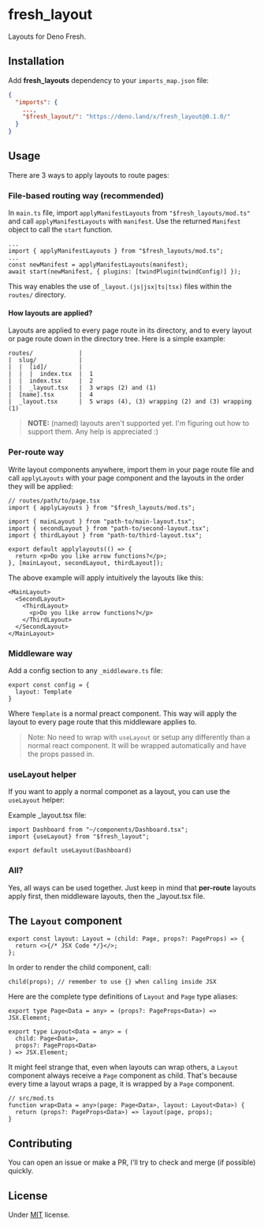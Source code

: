# fresh_layout

Layouts for Deno Fresh.

## Installation

Add **fresh_layouts** dependency to your `imports_map.json` file:

```json
{
  "imports": {
    ...,
    "$fresh_layout/": "https://deno.land/x/fresh_layout@0.1.0/"
  }
}
```

## Usage

There are 3 ways to apply layouts to route pages:

### File-based routing way (recommended)

In `main.ts` file, import `applyManifestLayouts` from `"$fresh_layouts/mod.ts"` and call `applyManifestLayouts` with `manifest`. Use the returned `Manifest` object to call the `start` function.

```tsx
...
import { applyManifestLayouts } from "$fresh_layouts/mod.ts";
...
const newManifest = applyManifestLayouts(manifest);
await start(newManifest, { plugins: [twindPlugin(twindConfig)] });
```

This way enables the use of `_layout.(js|jsx|ts|tsx)` files within the `routes/` directory.

#### How layouts are applied?

Layouts are applied to every page route in its directory, and to every layout or page route down in the directory tree. Here is a simple example:

```
routes/             |
|  slug/            |
|  |  [id]/         |
|  |  |  index.tsx  |  1
|  |  index.tsx     |  2
|  |  _layout.tsx   |  3 wraps (2) and (1)
|  [name].tsx       |  4
|  _layout.tsx      |  5 wraps (4), (3) wrapping (2) and (3) wrapping (1)
```

> **NOTE:** (named) layouts aren't supported yet. I'm figuring out how to support them. Any help is appreciated :)

### Per-route way

Write layout components anywhere, import them in your page route file and call `applyLayouts` with your page component and the layouts in the order they will be applied:

```tsx
// routes/path/to/page.tsx
import { applyLayouts } from "$fresh_layouts/mod.ts";

import { mainLayout } from "path-to/main-layout.tsx";
import { secondLayout } from "path-to/second-layout.tsx";
import { thirdLayout } from "path-to/third-layout.tsx";

export default applylayouts(() => {
  return <p>Do you like arrow functions?</p>;
}, [mainLayout, secondLayout, thirdLayout]);
```

The above example will apply intuitively the layouts like this:

```tsx
<MainLayout>
  <SecondLayout>
    <ThirdLayout>
      <p>Do you like arrow functions?</p>
    </ThirdLayout>
  </SecondLayout>
</MainLayout>
```

### Middleware way

Add a config section to any `_middleware.ts` file:

```tsx
export const config = {
  layout: Template
}
```

Where `Template` is a normal preact component. This way will apply the layout to every page route that this middleware applies to.

> Note: No need to wrap with `useLayout` or setup any differently than a normal react component. It will be wrapped automatically and have the props passed in.

### useLayout helper

If you want to apply a normal componet as a layout, you can use the `useLayout` helper:

Example _layout.tsx file:

```tsx
import Dashboard from "~/components/Dashboard.tsx";
import {useLayout} from "$fresh_layout";

export default useLayout(Dashboard)
```

### All?

Yes, all ways can be used together. Just keep in mind that **per-route** layouts apply first, then middleware layouts, then the _layout.tsx file.

## The `Layout` component

```tsx
export const layout: Layout = (child: Page, props?: PageProps) => {
  return <>{/* JSX Code */}</>;
};
```

In order to render the child component, call:

```tsx
child(props); // remember to use {} when calling inside JSX
```

Here are the complete type definitions of `Layout` and `Page` type aliases:

```tsx
export type Page<Data = any> = (props?: PageProps<Data>) => JSX.Element;

export type Layout<Data = any> = (
  child: Page<Data>,
  props?: PageProps<Data>
) => JSX.Element;
```

It might feel strange that, even when layouts can wrap others, a `Layout` component always receive a `Page` component as child. That's because every time a layout wraps a page, it is wrapped by a `Page` component.

```tsx
// src/mod.ts
function wrap<Data = any>(page: Page<Data>, layout: Layout<Data>) {
  return (props?: PageProps<Data>) => layout(page, props);
}
```

## Contributing

You can open an issue or make a PR, I'll try to check and merge (if possible) quickly.

## License

Under [MIT](https://github.com/egmaleta/fresh_layout/blob/main/LICENSE) license.
